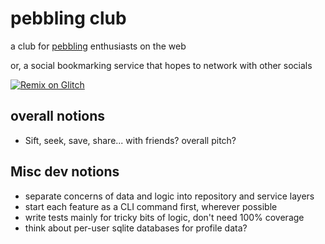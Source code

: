 # pebbling club

a club for [pebbling][] enthusiasts on the web

or, a social bookmarking service that hopes to network with other socials

[pebbling]: https://en.wikipedia.org/wiki/Pebbling

[![Remix on Glitch](https://cdn.glitch.com/2703baf2-b643-4da7-ab91-7ee2a2d00b5b%2Fremix-button.svg)](https://glitch.com/edit/#!/import/github/lmorchard/pebbling-club)

## overall notions

- Sift, seek, save, share... with friends? overall pitch?

## Misc dev notions

- separate concerns of data and logic into repository and service layers
- start each feature as a CLI command first, wherever possible
- write tests mainly for tricky bits of logic, don't need 100% coverage
- think about per-user sqlite databases for profile data?
